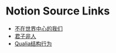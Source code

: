 # Notion Source Links

- [不在世界中心的我们](https://cotton-durian-08d.notion.site/20aabfd62fbf80929a1bd518c600cbb6)
- [君子非人](https://cotton-durian-08d.notion.site/203abfd62fbf80abadd9d062b5ef759e)
- [Qualia结构行为](https://cotton-durian-08d.notion.site/1fdabfd62fbf80d48e04f4960b8b94b1)
